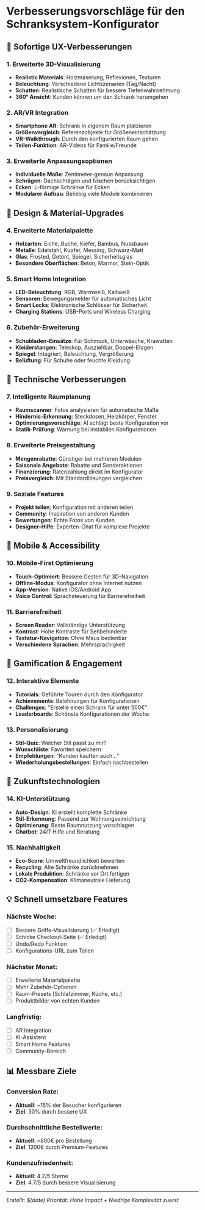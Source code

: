 # Verbesserungsvorschläge für den Schranksystem-Konfigurator

## 🎯 Sofortige UX-Verbesserungen

### 1. **Erweiterte 3D-Visualisierung**
- **Realistic Materials**: Holzmaserung, Reflexionen, Texturen
- **Beleuchtung**: Verschiedene Lichtszenarien (Tag/Nacht)
- **Schatten**: Realistische Schatten für bessere Tiefenwahrnehmung
- **360° Ansicht**: Kunden können um den Schrank herumgehen

### 2. **AR/VR Integration**
- **Smartphone AR**: Schrank in eigenem Raum platzieren
- **Größenvergleich**: Referenzobjekte für Größeneinschätzung
- **VR-Walkthrough**: Durch den konfigurierten Raum gehen
- **Teilen-Funktion**: AR-Videos für Familie/Freunde

### 3. **Erweiterte Anpassungsoptionen**
- **Individuelle Maße**: Zentimeter-genaue Anpassung
- **Schrägen**: Dachschrägen und Nischen berücksichtigen
- **Ecken**: L-förmige Schränke für Ecken
- **Modularer Aufbau**: Beliebig viele Module kombinieren

## 🎨 Design & Material-Upgrades

### 4. **Erweiterte Materialpalette**
- **Holzarten**: Eiche, Buche, Kiefer, Bambus, Nussbaum
- **Metalle**: Edelstahl, Kupfer, Messing, Schwarz-Matt
- **Glas**: Frosted, Getönt, Spiegel, Sicherheitsglas
- **Besondere Oberflächen**: Beton, Marmor, Stein-Optik

### 5. **Smart Home Integration**
- **LED-Beleuchtung**: RGB, Warmweiß, Kaltweiß
- **Sensoren**: Bewegungsmelder für automatisches Licht
- **Smart Locks**: Elektronische Schlösser für Sicherheit
- **Charging Stations**: USB-Ports und Wireless Charging

### 6. **Zubehör-Erweiterung**
- **Schubladen-Einsätze**: Für Schmuck, Unterwäsche, Krawatten
- **Kleiderstangen**: Teleskop, Ausziehbar, Doppel-Etagen
- **Spiegel**: Integriert, Beleuchtung, Vergrößerung
- **Belüftung**: Für Schuhe oder feuchte Kleidung

## 🔧 Technische Verbesserungen

### 7. **Intelligente Raumplanung**
- **Raumscanner**: Fotos analysieren für automatische Maße
- **Hindernis-Erkennung**: Steckdosen, Heizkörper, Fenster
- **Optimierungsvorschläge**: AI schlägt beste Konfiguration vor
- **Statik-Prüfung**: Warnung bei instabilen Konfigurationen

### 8. **Erweiterte Preisgestaltung**
- **Mengenrabatte**: Günstiger bei mehreren Modulen
- **Saisonale Angebote**: Rabatte und Sonderaktionen
- **Finanzierung**: Ratenzahlung direkt im Konfigurator
- **Preisvergleich**: Mit Standardlösungen vergleichen

### 9. **Soziale Features**
- **Projekt teilen**: Konfiguration mit anderen teilen
- **Community**: Inspiration von anderen Kunden
- **Bewertungen**: Echte Fotos von Kunden
- **Designer-Hilfe**: Experten-Chat für komplexe Projekte

## 📱 Mobile & Accessibility

### 10. **Mobile-First Optimierung**
- **Touch-Optimiert**: Bessere Gesten für 3D-Navigation
- **Offline-Modus**: Konfigurator ohne Internet nutzen
- **App-Version**: Native iOS/Android App
- **Voice Control**: Sprachsteuerung für Barrierefreiheit

### 11. **Barrierefreiheit**
- **Screen Reader**: Vollständige Unterstützung
- **Kontrast**: Hohe Kontraste für Sehbehinderte
- **Tastatur-Navigation**: Ohne Maus bedienbar
- **Verschiedene Sprachen**: Mehrsprachigkeit

## 🎯 Gamification & Engagement

### 12. **Interaktive Elemente**
- **Tutorials**: Geführte Touren durch den Konfigurator
- **Achievements**: Belohnungen für Konfigurationen
- **Challenges**: "Erstelle einen Schrank für unter 500€"
- **Leaderboards**: Schönste Konfigurationen der Woche

### 13. **Personalisierung**
- **Stil-Quiz**: Welcher Stil passt zu mir?
- **Wunschliste**: Favoriten speichern
- **Empfehlungen**: "Kunden kauften auch..."
- **Wiederholungsbestellungen**: Einfach nachbestellen

## 🔮 Zukunftstechnologien

### 14. **KI-Unterstützung**
- **Auto-Design**: KI erstellt komplette Schränke
- **Stil-Erkennung**: Passend zur Wohnungseinrichtung
- **Optimierung**: Beste Raumnutzung vorschlagen
- **Chatbot**: 24/7 Hilfe und Beratung

### 15. **Nachhaltigkeit**
- **Eco-Score**: Umweltfreundlichkeit bewerten
- **Recycling**: Alte Schränke zurücknehmen
- **Lokale Produktion**: Schränke vor Ort fertigen
- **CO2-Kompensation**: Klimaneutrale Lieferung

## 💡 Schnell umsetzbare Features

### Nächste Woche:
- [ ] Bessere Griffe-Visualisierung (✅ Erledigt)
- [ ] Schicke Checkout-Seite (✅ Erledigt)
- [ ] Undo/Redo Funktion
- [ ] Konfigurations-URL zum Teilen

### Nächster Monat:
- [ ] Erweiterte Materialpalette
- [ ] Mehr Zubehör-Optionen
- [ ] Raum-Presets (Schlafzimmer, Küche, etc.)
- [ ] Produktbilder von echten Kunden

### Langfristig:
- [ ] AR Integration
- [ ] KI-Assistent
- [ ] Smart Home Features
- [ ] Community-Bereich

## 📊 Messbare Ziele

### Conversion Rate:
- **Aktuell**: ~15% der Besucher konfigurieren
- **Ziel**: 30% durch bessere UX

### Durchschnittliche Bestellwerte:
- **Aktuell**: ~800€ pro Bestellung
- **Ziel**: 1200€ durch Premium-Features

### Kundenzufriedenheit:
- **Aktuell**: 4.2/5 Sterne
- **Ziel**: 4.7/5 durch bessere Visualisierung

---

*Erstellt: $(date)*
*Priorität: Hohe Impact + Niedrige Komplexität zuerst* 